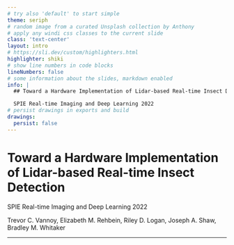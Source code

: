 ```yaml
---
# try also 'default' to start simple
theme: seriph
# random image from a curated Unsplash collection by Anthony
# apply any windi css classes to the current slide
class: 'text-center'
layout: intro
# https://sli.dev/custom/highlighters.html
highlighter: shiki
# show line numbers in code blocks
lineNumbers: false
# some information about the slides, markdown enabled
info: |
  ## Toward a Hardware Implementation of Lidar-based Real-time Insect Detection

  SPIE Real-time Imaging and Deep Learning 2022
# persist drawings in exports and build
drawings:
  persist: false
---
```


# Toward a Hardware Implementation of Lidar-based Real-time Insect Detection

SPIE Real-time Imaging and Deep Learning 2022

Trevor C. Vannoy, Elizabeth M. Rehbein, Riley D. Logan, Joseph A. Shaw, Bradley M. Whitaker

---